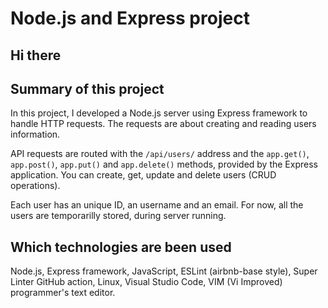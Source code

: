 # Node.js and Express project

## Hi there

## Summary of this project

In this project, I developed a Node.js server using Express framework to handle HTTP requests.
The requests are about creating and reading users information.

API requests are routed with the `/api/users/` address and the `app.get()`, `app.post()`, `app.put()` and `app.delete()` methods, provided by the Express application.
You can create, get, update and delete users (CRUD operations).

Each user has an unique ID, an username and an email. For now, all the users are temporarilly stored, during server running.

## Which technologies are been used

Node.js, Express framework, JavaScript, ESLint (airbnb-base style), Super Linter GitHub action, Linux, Visual Studio Code, VIM (Vi Improved) programmer's text editor.
